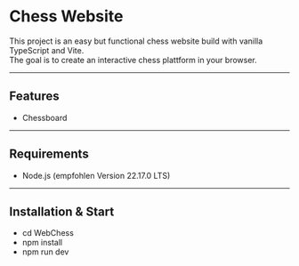 # Chess Website

This project is an easy but functional chess website build with vanilla TypeScript and Vite.  
The goal is to create an interactive chess plattform in your browser.

---

## Features
- Chessboard

---

## Requirements
- Node.js (empfohlen Version 22.17.0  LTS)

---

## Installation & Start

- cd WebChess
- npm install
- npm run dev
